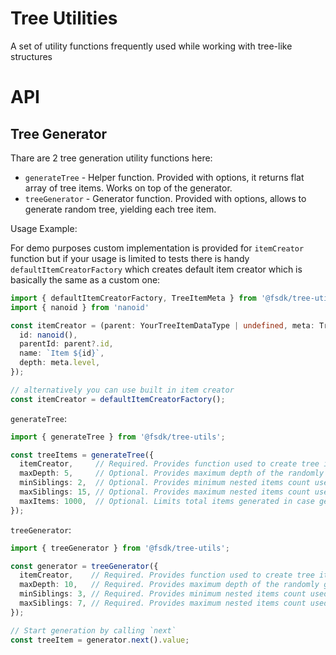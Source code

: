 # Tree Utilities
A set of utility functions frequently used while working with tree-like structures

# API

## Tree Generator

Thare are 2 tree generation utility functions here:

 - `generateTree` - Helper function. Provided with options, it returns flat array of tree items. Works on top of the generator.
 - `treeGenerator` - Generator function. Provided with options, allows to generate random tree, yielding each tree item.

Usage Example:

For demo purposes custom implementation is provided for `itemCreator` function but if your usage is limited to tests there is handy `defaultItemCreatorFactory` which creates default item creator which is basically the same as a custom one:
```ts
import { defaultItemCreatorFactory, TreeItemMeta } from '@fsdk/tree-utils';
import { nanoid } from 'nanoid'

const itemCreator = (parent: YourTreeItemDataType | undefined, meta: TreeItemMeta) => ({
  id: nanoid(),
  parentId: parent?.id,
  name: `Item ${id}`,
  depth: meta.level,
});

// alternatively you can use built in item creator
const itemCreator = defaultItemCreatorFactory();
```

`generateTree`:
```ts
import { generateTree } from '@fsdk/tree-utils';

const treeItems = generateTree({
  itemCreator,     // Required. Provides function used to create tree item object
  maxDepth: 5,     // Optional. Provides maximum depth of the randomly generated tree. Defults to 10
  minSiblings: 2,  // Optional. Provides minimum nested items count used by randomzier. Defaults to 3
  maxSiblings: 15, // Optional. Provides maximum nested items count used by randomizer. Defaults to 7
  maxItems: 1000,  // Optional. Limits total items generated in case generation exceeds specified distribution. Defaults to 1000
});
```

`treeGenerator`:
```ts
import { treeGenerator } from '@fsdk/tree-utils';

const generator = treeGenerator({
  itemCreator,    // Required. Provides function used to create tree item object
  maxDepth: 10,   // Required. Provides maximum depth of the randomly generated tree.
  minSiblings: 3, // Required. Provides minimum nested items count used by randomzier.
  maxSiblings: 7, // Required. Provides maximum nested items count used by randomizer.
});

// Start generation by calling `next`
const treeItem = generator.next().value;
```
